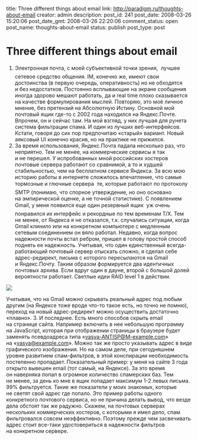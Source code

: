 title: Three different things about email
link: http://paradigm.ru/thoughts-about-email
creator: admin
description: 
post_id: 241
post_date: 2008-03-26 15:20:06
post_date_gmt: 2008-03-26 22:20:06
comment_status: open
post_name: thoughts-about-email
status: publish
post_type: post

# Three different things about email

1. Электронная почта, с моей субъективной точки зрения,  лучшее сетевое средство общения. IM, конечно же, имеют свои достоинства (в первую очередь, оперативность) но не обходятся и без недостатков. Постоянно всплывающие на экране сообщения иногда здорово мешают работать, да и real time плохо сказывается на качестве формулирования мыслей. Повторяю, это моё личное мнение, без претензий на Абсолютную Истину. Основной мой почтовый ящик где-то с 2002 года находился на Яндекс.Почте. Впрочем, он и сейчас там. На мой взгляд, у них лучшая для рунета система фильтрации спама. И один из лучших веб-интерфейсов. Кстати, говоря до сих пор предпочитаю «старый» вариант. Новый аяксовый UI конечно красив, но на практике не прижился.
  2. За время использования, Яндекс.Почта падала несколько раз, что неприятно. Тем не менее, на коммерческие сервисы я так и не перешел. У испробованных мной российских хостеров почтовые сервера работают со сравнимой, а то и худшей стабильностью, чем на бесплатном сервисе Яндекса. За всю мою историю работы в интернете сложилось впечатление, что самые тормозные и глючные сервера  те, которые работают по протоколу SMTP (понимаю, что спорное утверждение, но оно основано на эмпирической оценке, а не точной статистике). С появлением Gmail, у меня появился еще один резервный ящик  уж очень понравился их интерфейс и рекордные по тем временам Т/Х. Тем не менее, от Яндекса я не отказался, т.к. случались ситуации, когда Gmail клинило или на конкретном компьютере с медленным сетевым соединением он вяло работал. Недавно, когда вопрос надежности почты встал ребром, пришел в голову простой способ поднять ее надежность. Учитывая, что один единственный всегда-работающий почтовый сервер отыскать сложно, я сделал себе адрес-редирект, письма с которого пересылаются на Gmail и Яндекс.Почту. Таким образом формируется два идентичных почтовых архива. Если вдруг один в дауне, второй с большой долей вероятности работает. Светлые идеи RAID level 1 в действии. 

![](/;-\)/2008/03/gmylo.jpg)

Учитывая, что на Gmail можно скрывать реальный адрес под любым другим (на Яндексе тоже вроде что-то такое есть, но точно не помню), переход на новый адрес-редирект можно осуществить достаточно «плавно».
  3. И последнее. Есть много способов скрыть email на странице сайта. Например включить в нее небольшую программу на JavaScript, которая при отображении страницы в браузере будет заменять псевдоадреса типа «vasya-ANTISP@M-example.com» на «vasya@example.com». Можно так же просто указывать адрес в виде графического изображения. Но на самом деле, при сегодняшнем уровне развитием спам-фильтров, в этой конспирации необходимость постепенно пропадает. Показательный пример: у меня на сайте 3 года открыто вывешен email (тот самый, на Яндексе). За это время он наверняка попал в огромное количество спамерских баз. Тем не менее, за день ко мне в ящик попадает максимум 1-2 левых письма. 99% фильтруется. Такие же показатели у моих знакомых, которые не светят свой адрес где попало. Это пример работы одного конкретного почтового сервиса, но не причина делать вывод, что везде дела обстоят так же радужно. Скажем, на почтовых серверах нескольких коммерческих хостеров, с которыми я имел дело, спам фильтровался совсем неэффективно. Поэтому прежде чем засвечивать адрес стоит все-таки удостовериться в надежности фильтров на конкретном сервере.
